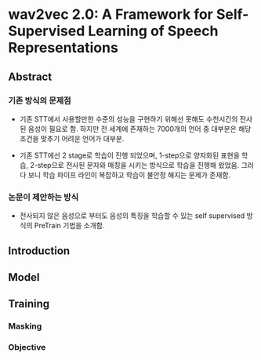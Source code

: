 # wav2vec 2.0: A Framework for Self-Supervised Learning of Speech Representations

## Abstract

### 기존 방식의 문제점

- 기존 STT에서 사용할만한 수준의 성능을 구현하기 위해선 못해도 수천시간의 전사된 음성이 필요로 함.
하지만 전 세계에 존재하는 7000개의 언어 중 대부분은 해당 조건을 맞추기 어려운 언어가 대부분.

- 기존 STT에선 2 stage로 학습이 진행 되었으며, 1-step으로 양자화된 표현을 학습, 2-step으로 전사된 문자와 매칭을 시키는 방식으로 학습을 진행해 왔었음.
그러다 보니 학습 파이프 라인이 복잡하고 학습이 불안정 해지는 문제가 존재함.

### 논문이 제안하는 방식

- 전사되지 않은 음성으로 부터도 음성의 특징을 학습할 수 있는 self supervised 방식의 PreTrain 기법을 소개함.

## Introduction

## Model

## Training

### Masking

### Objective
